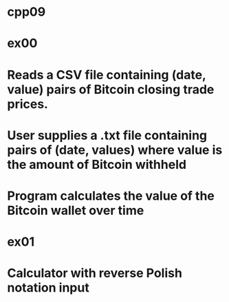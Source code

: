 # cpp09

# ex00
# Reads a CSV file containing (date, value) pairs of Bitcoin closing trade prices.
# User supplies a .txt file containing pairs of (date, values) where value is the amount of Bitcoin withheld
# Program calculates the value of the Bitcoin wallet over time

# ex01
# Calculator with reverse Polish notation input 

